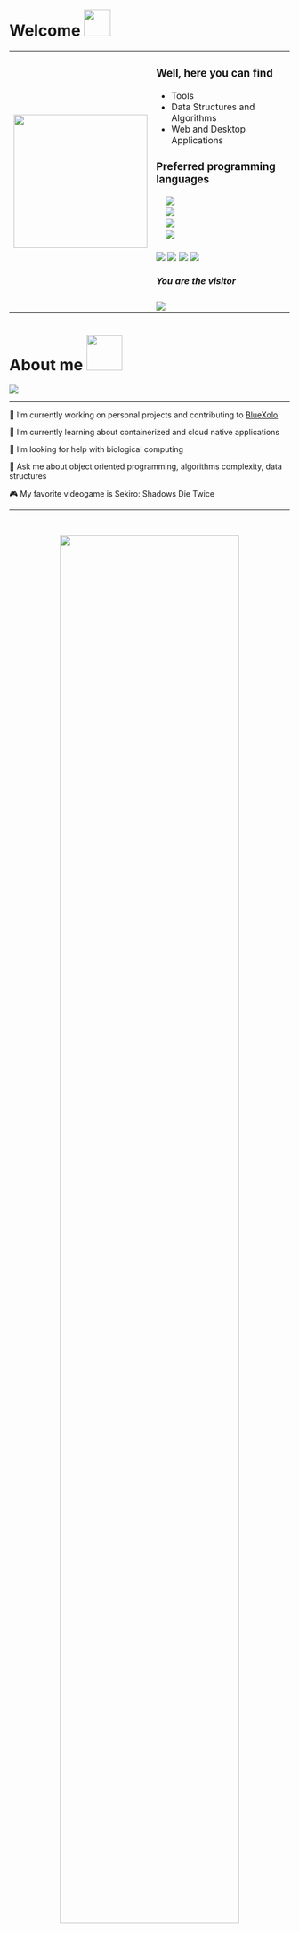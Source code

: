 <h1>Welcome    <img src="https://github.com/blackcater/blackcater/raw/master/images/Hi.gif" height="48" /></h1>

<table>
  <tr>
    <td>
      <img src="https://media2.giphy.com/media/ge8V1m6LFNyBg9sIHV/giphy.gif" width="240px" height="auto" />
    </td>
    <td>
      <h3>Well, here you can find</h3>
      <ul>
        <li>Tools</li>
        <li>Data Structures and Algorithms</li>
        <li>Web and Desktop Applications</li>
      </ul>
      <h3>Preferred programming languages</h3>
        &nbsp;&nbsp;&nbsp;&nbsp;<img src="https://img.shields.io/badge/C%23%20-%23239120.svg?&style=plastic&logo=c-sharp&logoColor=white" /><br />
        &nbsp;&nbsp;&nbsp;&nbsp;<img src="https://img.shields.io/badge/Javascript%20-%23323330.svg?&style=plastic&logo=javascript&logoColor=%23F7DF1E" /><br />
        &nbsp;&nbsp;&nbsp;&nbsp;<img src="https://img.shields.io/badge/Python-%233776AB.svg?&style=plastic&logo=python&logoColor=white" /><br />
        &nbsp;&nbsp;&nbsp;&nbsp;<img src="https://img.shields.io/badge/C++%20-%2300599C.svg?&style=plastic&logo=c%2B%2B" /><br /><br>
      <a href="https://github.com/snvc00"><img src="https://img.shields.io/github/followers/snvc00?style=social" /></a>
      <a href="https://twitter.com/snvc00"><img src="https://img.shields.io/twitter/follow/snvc00?style=social" /></a>
      <a href="https://www.twitch.tv/iamsnvc00"><img src="https://img.shields.io/twitch/status/iamsnvc00?style=social" /></a>
      <a href="https://www.linkedin.com/in/santiago-valle-463130194/"><img src="https://img.shields.io/badge/Santiago Valle-%230077B5.svg?&style=social&logo=linkedin" /></a>
      <h5>You are the visitor</h5>
      <img src="https://profile-counter.glitch.me/snvc00/count.svg" />
    </td>
  </tr>
</table>

<h1>About me <img src="https://media2.giphy.com/media/FEVBXvnC4exOg/giphy.gif?cid=ecf05e474e2wjorbcy7y731rf251qc2icnj050ftnavwuxu0&rid=giphy.gif" height="64" /></h1>
<img src="https://github-readme-stats.vercel.app/api?username=snvc00&&show_icons=true&title_color=121228&icon_color=DC8800&text_color=121228&bg_color=ffffff" />

---

🔭 I’m currently working on personal projects and contributing to [BlueXolo](https://github.com/IBM/BlueXolo)

🌱 I’m currently learning about containerized and cloud native applications

🤔 I’m looking for help with biological computing

💬 Ask me about object oriented programming, algorithms complexity, data structures

🎮 My favorite videogame is Sekiro: Shadows Die Twice

---
<br>
<p align="center"><img src="https://media1.tenor.com/images/7018f9f68c8979e06291c8b92f887d7f/tenor.gif?itemid=17684069" width="80%" /></p>
